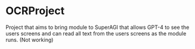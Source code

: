 # OCRProject
 Project that aims to bring module to SuperAGI that allows GPT-4 to see the users screens and can read all text from the users screens as the module runs.
(Not working)
